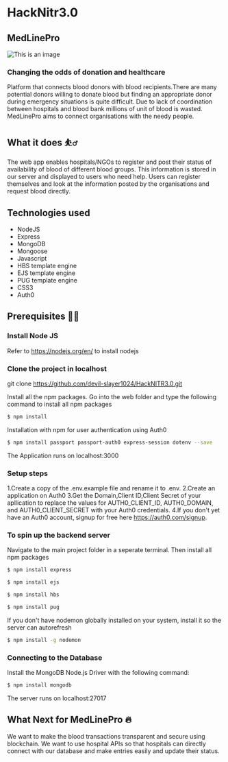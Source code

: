 # HackNitr3.0

## MedLinePro
![This is an image](https://cdn.dribbble.com/users/2420865/screenshots/7046763/media/9eb3e932bceee91f949df840fbd7068c.png?compress=1&resize=1600x1200)
### Changing the odds of donation and healthcare

Platform that connects blood donors with blood recipients.There are many potential donors willing to donate blood but finding an appropriate donor during emergency situations is quite difficult. Due to lack of coordination between hospitals and blood bank millions of unit of blood is wasted. MedLinePro aims to connect organisations with the needy people.

## What it does :bouncing_ball_man:
The web app enables hospitals/NGOs to register and post their status of availability of blood of different blood groups. This information is stored in our server and displayed to users who need help. Users can register themselves and look at the information posted by the organisations and request blood directly.

## Technologies used
* NodeJS
* Express
* MongoDB
* Mongoose
* Javascript
* HBS template engine
* EJS template engine
* PUG template engine
* CSS3
* Auth0

## Prerequisites :man_technologist:
### Install Node JS

Refer to https://nodejs.org/en/ to install nodejs

### Clone the project in localhost

git clone https://github.com/devil-slayer1024/HackNITR3.0.git

Install all the npm packages. Go into the web folder and type the following command to install all npm packages
```sh
$ npm install
```

Installation with npm for user authentication using Auth0
```sh
$ npm install passport passport-auth0 express-session dotenv --save
```

The Application runs on localhost:3000

### Setup steps
1.Create a copy of the .env.example file and rename it to .env.
2.Create an application on Auth0
3.Get the Domain,Client ID,Client Secret of your apllication to replace the values for AUTH0_CLIENT_ID, AUTH0_DOMAIN, and AUTH0_CLIENT_SECRET with your Auth0 credentials.
4.If you don't yet have an Auth0 account, signup for free here https://auth0.com/signup.


### To spin up the backend server

Navigate to the main project folder in a seperate terminal. Then install all npm packages
```sh
$ npm install express
```
```sh
$ npm install ejs
```
```sh
$ npm install hbs
```
```sh
$ npm install pug
```

If you don't have nodemon globally installed on your system, install it so the server can autorefresh
```sh
$ npm install -g nodemon
```

### Connecting to the Database

Install the MongoDB Node.js Driver with the following command:
```sh
$ npm install mongodb
```
The server runs on localhost:27017

## What Next for MedLinePro :fire:
We want to make the blood transactions transparent and secure using blockchain. We want to use hospital APIs so that hospitals can directly connect with our database and make entries easily and update their status.

